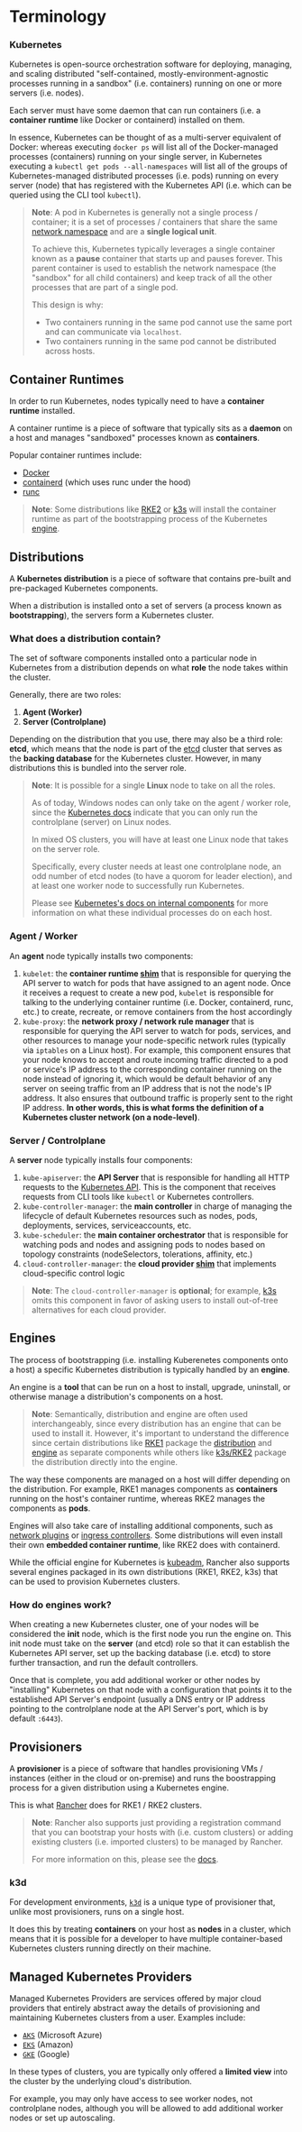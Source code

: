 # Terminology

### Kubernetes

Kubernetes is open-source orchestration software for deploying, managing, and scaling distributed "self-contained, mostly-environment-agnostic processes running in a sandbox" (i.e. containers) running on one or more servers (i.e. nodes).

Each server must have some daemon that can run containers (i.e. a **container runtime** like Docker or containerd) installed on them.

In essence, Kubernetes can be thought of as a multi-server equivalent of Docker: whereas executing `docker ps` will list all of the Docker-managed processes (containers) running on your single server, in Kubernetes executing a `kubectl get pods --all-namespaces` will list all of the groups of Kubernetes-managed distributed processes (i.e. pods) running on every server (node) that has registered with the Kubernetes API (i.e. which can be queried using the CLI tool `kubectl`).

> **Note**: A pod in Kubernetes is generally not a single process / container; it is a set of processes / containers that share the same [network namespace](https://man7.org/linux/man-pages/man7/network_namespaces.7.html) and are a **single logical unit**.
>
> To achieve this, Kubernetes typically leverages a single container known as a **pause** container that starts up and pauses forever. This parent container is used to establish the network namespace (the "sandbox" for all child containers) and keep track of all the other processes that are part of a single pod.
>
> This design is why:
>
> - Two containers running in the same pod cannot use the same port and can communicate via `localhost`.
> - Two containers running in the same pod cannot be distributed across hosts.

## Container Runtimes

In order to run Kubernetes, nodes typically need to have a **container runtime** installed.

A container runtime is a piece of software that typically sits as a **daemon** on a host and manages "sandboxed" processes known as **containers**.

Popular container runtimes include:

- [Docker](https://www.docker.com)
- [containerd](https://containerd.io) (which uses runc under the hood)
- [runc](https://github.com/opencontainers/runc)

> **Note**: Some distributions like [RKE2](https://docs.rke2.io/) or [k3s](https://k3s.io/) will install the container runtime as part of the bootstrapping process of the Kubernetes [engine](#engines).

## Distributions

A **Kubernetes distribution** is a piece of software that contains pre-built and pre-packaged Kubernetes components.

When a distribution is installed onto a set of servers (a process known as **bootstrapping**), the servers form a Kubernetes cluster.

### What does a distribution contain?

The set of software components installed onto a particular node in Kubernetes from a distribution depends on what **role** the node takes within the cluster.

Generally, there are two roles:

1. **Agent (Worker)**
2. **Server (Controlplane)**

Depending on the distribution that you use, there may also be a third role: **etcd**, which means that the node is part of the [etcd](https://etcd.io) cluster that serves as the **backing database** for the Kubernetes cluster. However, in many distributions this is bundled into the server role.

> **Note**: It is possible for a single **Linux** node to take on all the roles.
>
> As of today, Windows nodes can only take on the agent / worker role, since the [Kubernetes docs](https://kubernetes.io/docs/concepts/windows/intro/#windows-nodes-in-kubernetes) indicate that you can only run the controlplane (server) on Linux nodes.
>
> In mixed OS clusters, you will have at least one Linux node that takes on the server role.
>
> Specifically, every cluster needs at least one controlplane node, an odd number of etcd nodes (to have a quorom for leader election), and at least one worker node to successfully run Kubernetes. 
>
> Please see [Kubernetes's docs on internal components](https://kubernetes.io/docs/concepts/overview/components/) for more information on what these individual processes do on each host.

### Agent / Worker

An **agent** node typically installs two components:

1. `kubelet`: the **container runtime [shim](https://en.wikipedia.org/wiki/Shim_(computing))** that is responsible for querying the API server to watch for pods that have assigned to an agent node. Once it receives a request to create a new pod, `kubelet` is responsible for talking to the underlying container runtime (i.e. Docker, containerd, runc, etc.) to create, recreate, or remove containers from the host accordingly
2. `kube-proxy`: the **network proxy / network rule manager** that is responsible for querying the API server to watch for pods, services, and other resources to manage your node-specific network rules (typically via `iptables` on a Linux host). For example, this component ensures that your node knows to accept and route incoming traffic directed to a pod or service's IP address to the corresponding container running on the node instead of ignoring it, which would be default behavior of any server on seeing traffic from an IP address that is not the node's IP address. It also ensures that outbound traffic is properly sent to the right IP address. **In other words, this is what forms the definition of a Kubernetes cluster network (on a node-level)**.

### Server / Controlplane

A **server** node typically installs four components:

1. `kube-apiserver`: the **API Server** that is responsible for handling all HTTP requests to the [Kubernetes API](https://kubernetes.io/docs/reference/using-api/api-concepts/). This is the component that receives requests from CLI tools like `kubectl` or Kubernetes controllers.
2. `kube-controller-manager`: the **main controller** in charge of managing the lifecycle of default Kubernetes resources such as nodes, pods, deployments, services, serviceaccounts, etc.
3. `kube-scheduler`: the **main container orchestrator** that is responsible for watching pods and nodes and assigning pods to nodes based on topology constraints (nodeSelectors, tolerations, affinity, etc.)
4. `cloud-controller-manager`: the **cloud provider [shim](https://en.wikipedia.org/wiki/Shim_(computing))** that implements cloud-specific control logic

> **Note**: The `cloud-controller-manager` is **optional**; for example, [k3s](https://github.com/k3s-io/k3s?tab=readme-ov-file#what-have-you-removed-from-upstream-kubernetes) omits this component in favor of asking users to install out-of-tree alternatives for each cloud provider.

## Engines

The process of bootstrapping (i.e. installing Kuberenetes components onto a host) a specific Kubernetes distribution is typically handled by an **engine**.

An engine is a **tool** that can be run on a host to install, upgrade, uninstall, or otherwise manage a distribution's components on a host.

> **Note**: Semantically, distribution and engine are often used interchangeably, since every distribution has an engine that can be used to install it. However, it's important to understand the difference since certain distributions like [RKE1](https://rke.docs.rancher.com/) package the [distribution](https://github.com/rancher/hyperkube) and [engine](https://github.com/rancher/rke) as separate components while others like [k3s/RKE2](https://docs.rke2.io/) package the distribution directly into the engine.

The way these components are managed on a host will differ depending on the distribution. For example, RKE1 manages components as **containers** running on the host's container runtime, whereas RKE2 manages the components as **pods**.

Engines will also take care of installing additional components, such as [network plugins](https://kubernetes.io/docs/concepts/extend-kubernetes/compute-storage-net/network-plugins) or [ingress controllers](https://kubernetes.io/docs/concepts/services-networking/ingress-controllers). Some distributions will even install their own **embedded container runtime**, like RKE2 does with containerd.

While the official engine for Kubernetes is [kubeadm](https://kubernetes.io/docs/reference/setup-tools/kubeadm/), Rancher also supports several engines packaged in its own distributions (RKE1, RKE2, k3s) that can be used to provision Kubernetes clusters.

### How do engines work?

When creating a new Kubernetes cluster, one of your nodes will be considered the **init** node, which is the first node you run the engine on. This init node must take on the **server** (and etcd) role so that it can establish the Kubernetes API server, set up the backing database (i.e. etcd) to store further transaction, and run the default controllers.

Once that is complete, you add additional worker or other nodes by "installing" Kubernetes on that node with a configuration that points it to the established API Server's endpoint (usually a DNS entry or IP address pointing to the controlplane node at the API Server's port, which is by default `:6443`).

## Provisioners

A **provisioner** is a piece of software that handles provisioning VMs / instances (either in the cloud or on-premise) and runs the boostrapping process for a given distribution using a Kubernetes engine.

This is what [Rancher](https://ranchermanager.docs.rancher.com) does for RKE1 / RKE2 clusters.

> **Note**: Rancher also supports just providing a registration command that you can bootstrap your hosts with (i.e. custom clusters) or adding existing clusters (i.e. imported clusters) to be managed by Rancher.
>
> For more information on this, please see the [docs](../kubernetes/types_of_rancher_clusters.md).

### k3d

For development environments, [`k3d`](https://k3d.io) is a unique type of provisioner that, unlike most provisioners, runs on a single host.

It does this by treating **containers** on your host as **nodes** in a cluster, which means that it is possible for a developer to have multiple container-based Kubernetes clusters running directly on their machine.

## Managed Kubernetes Providers

Managed Kubernetes Providers are services offered by major cloud providers that entirely abstract away the details of provisioning and maintaining Kubernetes clusters from a user. Examples include:

- [`AKS`](https://docs.microsoft.com/en-us/azure/aks/) (Microsoft Azure)
- [`EKS`](https://docs.aws.amazon.com/eks/latest/userguide/what-is-eks.html) (Amazon)
- [`GKE`](https://cloud.google.com/kubernetes-engine/) (Google)

In these types of clusters, you are typically only offered a **limited view** into the cluster by the underlying cloud's distribution.

For example, you may only have access to see worker nodes, not controlplane nodes, although you will be allowed to add additional worker nodes or set up autoscaling.
